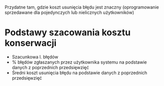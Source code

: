 Przydatne tam, gdzie koszt usunięcia błędu jest znaczny (oprogramowanie sprzedawane dla pojedynczych lub nielicznych użytkowników)

# Podstawy szacowania kosztu konserwacji
- Szacunkowa l. błędów
- % błędów zgłaszanych przez użytkownika systemu na podstawie danych z poprzednich przedsięwzięć
- Średni koszt usunięcia błędu na podstawie danych z poprzednich przedsięwzięć